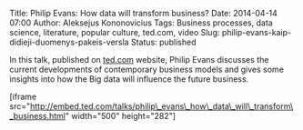 Title: Philip Evans: How data will transform business?
Date: 2014-04-14 07:00
Author: Aleksejus Kononovicius
Tags: Business processes, data science, literature, popular culture, ted.com, video
Slug: philip-evans-kaip-didieji-duomenys-pakeis-versla
Status: published

In this talk, published on
[ted.com](http://www.ted.com/talks/philip_evans_how_data_will_transform_business)
website, Philip Evans discusses the current developments of contemporary
business models and gives some insights into how the Big data will
influence the future business.

\[iframe
src="http://embed.ted.com/talks/philip\_evans\_how\_data\_will\_transform\_business.html"
width="500" height="282"\]
